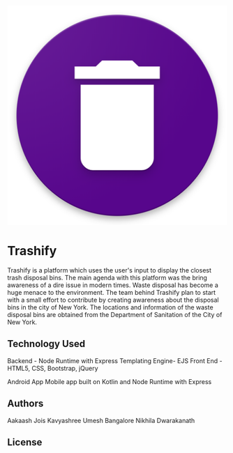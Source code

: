 ![Logo](./data/splash_image.png)


# Trashify

Trashify is a platform which uses the user's input to display the closest trash disposal bins.
The main agenda with this platform was the bring awareness of a dire issue in modern times.
Waste disposal has become a huge menace to the environment.
The team behind Trashify plan to start with a small effort to contribute by creating awareness about the disposal bins in the city of New York.
The locations and information of the waste disposal bins are obtained from the Department of Sanitation of the City of New York.

## Technology Used
Backend - Node Runtime with Express
Templating Engine- EJS
Front End -  HTML5, CSS, Bootstrap, jQuery

Android App
Mobile app built on Kotlin and Node Runtime with Express

## Authors
Aakaash Jois
Kavyashree Umesh Bangalore
Nikhila Dwarakanath

## License
